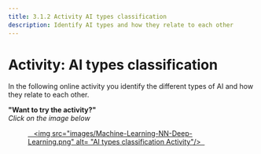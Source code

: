 ```yaml
---
title: 3.1.2 Activity AI types classification
description: Identify AI types and how they relate to each other
---
```


# Activity: AI types classification  

In the following online activity you identify the different types of AI and how they relate to each other.

**"Want to try the activity?"**  
_Click on the image below_

<a href="3-1-2-activity-what-type-of-ai/3-1-2.html" target="_blank"><figure> 
  <img src="images/Machine-Learning-NN-Deep-Learning.png" alt= "AI types classification Activity"/>  
</figure></a>
